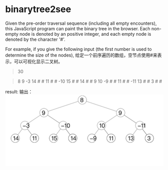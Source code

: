 # binarytree2see

Given the pre-order traversal sequence (including all empty encounters), this JavaScript program can paint the binary tree in the browser. Each non-empty node is denoted by an positive integer, and each empty node is denoted by the character '#'.

For example, if you give the following input (the first number is used to determine the size of the nodes),
给定一个前序遍历的数组，空节点使用#来表示，可以可视化显示二叉树。
> 30

> 8 9 -3 14 # # 11 # # -10 15 # # 14 # # 9 10 -9 # # 11 # # -11 13 # # 3 # #

 result:
输出：
![](demo.png)

